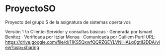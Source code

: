 # ProyectoSO
 Proyecto del grupo 5 de la asignatura de sistemas opertaivos

Versión 1 \n
Cliente-Servidor y consultas básicas
· Generada por Ismael Benítez
· Verificada por Itziar Mensa
· Comunicada por Guillem Purtí
URL: https://drive.google.com/file/d/11KS5QxwfQQRZGEYLVNiHALq0gtII2DDA/view?usp=sharing
